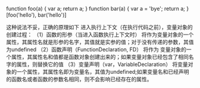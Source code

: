 function foo(a) {
    var a;
    return a;
}
function bar(a) {
    var a = 'bye';
    return a;
}
[foo('hello'), bar('hello')]




这种说法不妥，正确的原理如下
进入执行上下文（在执行代码之前），变量对象的创建过程：
（1）函数的形参（当进入函数执行上下文时）
将作为变量对象的一个属性，其属性名就是形参的名字，其值就是实参的值；对于没有传递的参数，其值为undefined
（2）函数声明（FunctionDeclaration, FD）
将作为 变量对象的一个属性，其属性名和值都是函数对象创建出来的；如果变量对象已经包含了相同名字的属性，则替换它的值
（3）变量声明（var，VariableDeclaration）
将变量对象的一个属性，其属性名即为变量名，其值为undefined;如果变量名和已经声明的函数名或者函数的参数名相同，则不会影响已经存在的属性。
